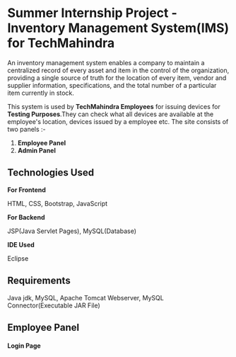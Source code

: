 # Summer Internship Project - Inventory Management System(IMS) for TechMahindra


An inventory management system enables a company to maintain a centralized record of every asset and item in the control of the organization, providing a single source of truth for the location of every item, vendor and supplier information, specifications, and the total number of a particular item currently in stock.

This system is used by **TechMahindra Employees** for issuing devices for **Testing Purposes**.They can check what all devices are available at the employee's location, devices issued by a employee etc. The site consists of two panels :-


1.  **Employee Panel**
2.  **Admin Panel**

## Technologies Used ##

  **For Frontend**
  
  HTML, CSS, Bootstrap, JavaScript
  
   **For Backend**
   
   JSP(Java Servlet Pages), MySQL(Database)
   
  **IDE Used**
   
   Eclipse
   
## Requirements ##

 Java jdk, MySQL, Apache Tomcat Webserver, MySQL Connector(Executable JAR File)
 
 ## Employee Panel ##
 
 #### Login Page ####
 
 
